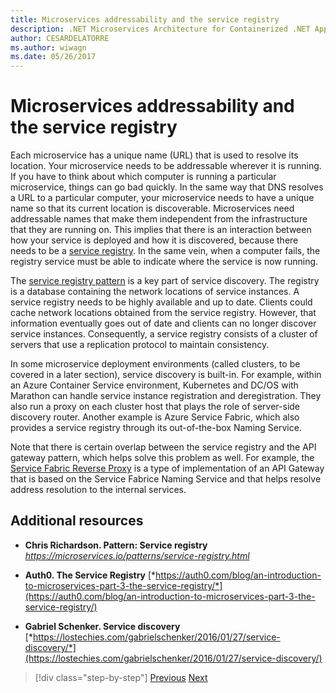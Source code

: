 ```yaml
---
title: Microservices addressability and the service registry
description: .NET Microservices Architecture for Containerized .NET Applications | Microservices addressability and the service registry
author: CESARDELATORRE
ms.author: wiwagn
ms.date: 05/26/2017
---
```

# Microservices addressability and the service registry

Each microservice has a unique name (URL) that is used to resolve its location. Your microservice needs to be addressable wherever it is running. If you have to think about which computer is running a particular microservice, things can go bad quickly. In the same way that DNS resolves a URL to a particular computer, your microservice needs to have a unique name so that its current location is discoverable. Microservices need addressable names that make them independent from the infrastructure that they are running on. This implies that there is an interaction between how your service is deployed and how it is discovered, because there needs to be a [service registry](https://microservices.io/patterns/service-registry.html). In the same vein, when a computer fails, the registry service must be able to indicate where the service is now running.

The [service registry pattern](https://microservices.io/patterns/service-registry.html) is a key part of service discovery. The registry is a database containing the network locations of service instances. A service registry needs to be highly available and up to date. Clients could cache network locations obtained from the service registry. However, that information eventually goes out of date and clients can no longer discover service instances. Consequently, a service registry consists of a cluster of servers that use a replication protocol to maintain consistency.

In some microservice deployment environments (called clusters, to be covered in a later section), service discovery is built-in. For example, within an Azure Container Service environment, Kubernetes and DC/OS with Marathon can handle service instance registration and deregistration. They also run a proxy on each cluster host that plays the role of server-side discovery router. Another example is Azure Service Fabric, which also provides a service registry through its out-of-the-box Naming Service.

Note that there is certain overlap between the service registry and the API gateway pattern, which helps solve this problem as well. For example, the [Service Fabric Reverse Proxy](https://docs.microsoft.com/azure/service-fabric/service-fabric-reverseproxy) is a type of implementation of an API Gateway that is based on the Service Fabrice Naming Service and that helps resolve address resolution to the internal services.

## Additional resources

- **Chris Richardson. Pattern: Service registry**
  *<https://microservices.io/patterns/service-registry.html>*

- **Auth0. The Service Registry**
  [*https://auth0.com/blog/an-introduction-to-microservices-part-3-the-service-registry/*](https://auth0.com/blog/an-introduction-to-microservices-part-3-the-service-registry/)

- **Gabriel Schenker. Service discovery**
  [*https://lostechies.com/gabrielschenker/2016/01/27/service-discovery/*](https://lostechies.com/gabrielschenker/2016/01/27/service-discovery/)


> [!div  class="step-by-step"]
> [Previous](maintain-microservice-apis.md)
> [Next](microservice-based-composite-ui-shape-layout.md)
